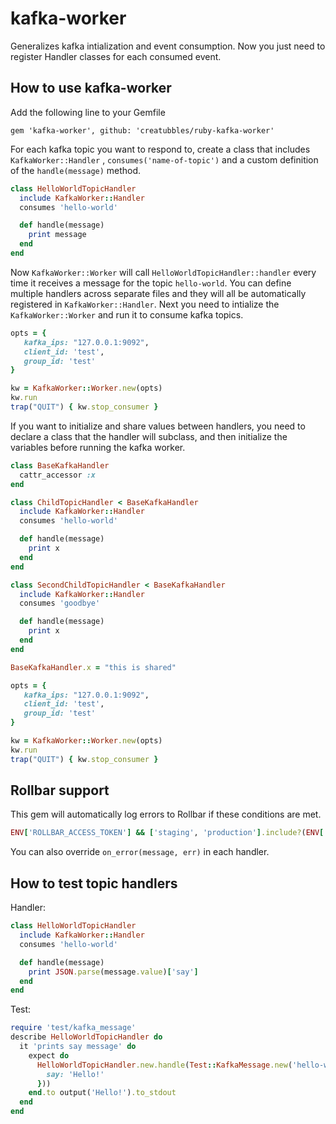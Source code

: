 # kafka-worker

Generalizes kafka intialization and event consumption. Now you just need to register Handler classes for each consumed event.

## How to use kafka-worker

Add the following line to your Gemfile

```
gem 'kafka-worker', github: 'creatubbles/ruby-kafka-worker'
```

For each kafka topic you want to respond to, create a class that includes `KafkaWorker::Handler`
, `consumes('name-of-topic')` and a custom definition of the `handle(message)` method.

```ruby
class HelloWorldTopicHandler
  include KafkaWorker::Handler
  consumes 'hello-world'

  def handle(message)
    print message
  end
end
```

Now `KafkaWorker::Worker` will call `HelloWorldTopicHandler::handler` every time
it receives a message for the topic `hello-world`. You can define multiple
handlers across separate files and they will all be automatically registered
in `KafkaWorker::Handler`. Next you need to intialize the `KafkaWorker::Worker`
and run it to consume kafka topics.

```ruby
opts = {
   kafka_ips: "127.0.0.1:9092",
   client_id: 'test',
   group_id: 'test'
}

kw = KafkaWorker::Worker.new(opts)
kw.run
trap("QUIT") { kw.stop_consumer }
```

If you want to initialize and share values between handlers, you need to declare
a class that the handler will subclass, and then initialize the variables before
running the kafka worker.

```ruby
class BaseKafkaHandler
  cattr_accessor :x
end

class ChildTopicHandler < BaseKafkaHandler
  include KafkaWorker::Handler
  consumes 'hello-world'

  def handle(message)
    print x
  end
end

class SecondChildTopicHandler < BaseKafkaHandler
  include KafkaWorker::Handler
  consumes 'goodbye'

  def handle(message)
    print x
  end
end

BaseKafkaHandler.x = "this is shared"

opts = {
   kafka_ips: "127.0.0.1:9092",
   client_id: 'test',
   group_id: 'test'
}

kw = KafkaWorker::Worker.new(opts)
kw.run
trap("QUIT") { kw.stop_consumer }
```

## Rollbar support

This gem will automatically log errors to Rollbar if these conditions are met.

```ruby
ENV['ROLLBAR_ACCESS_TOKEN'] && ['staging', 'production'].include?(ENV['ENV_DOMAIN_NAME'] || Rails.env)
```

You can also override `on_error(message, err)` in each handler.

## How to test topic handlers
Handler:
```ruby
class HelloWorldTopicHandler
  include KafkaWorker::Handler
  consumes 'hello-world'

  def handle(message)
    print JSON.parse(message.value)['say']
  end
end
```

Test:
```ruby
require 'test/kafka_message'
describe HelloWorldTopicHandler do
  it 'prints say message' do
    expect do
      HelloWorldTopicHandler.new.handle(Test::KafkaMessage.new('hello-world', {
        say: 'Hello!'
      }))
    end.to output('Hello!').to_stdout
  end
end
```
